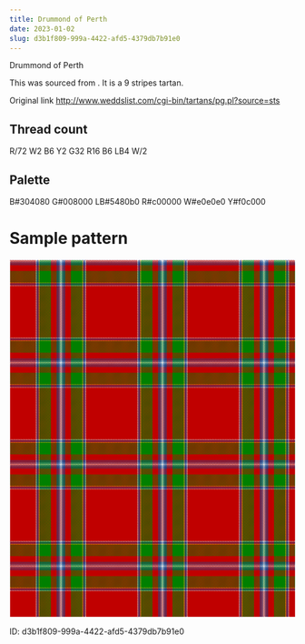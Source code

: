 ```yaml
---
title: Drummond of Perth
date: 2023-01-02
slug: d3b1f809-999a-4422-afd5-4379db7b91e0
---
```

Drummond of Perth

This was sourced from <no value>.  It is a 9 stripes tartan.

Original link http://www.weddslist.com/cgi-bin/tartans/pg.pl?source=sts

## Thread count
R/72 W2 B6 Y2 G32 R16 B6 LB4 W/2

## Palette
B#304080 G#008000 LB#5480b0 R#c00000 W#e0e0e0 Y#f0c000

# Sample pattern

![Tartan detail](tartan.png "R/72 W2 B6 Y2 G32 R16 B6 LB4 W/2 tartan")

ID: d3b1f809-999a-4422-afd5-4379db7b91e0